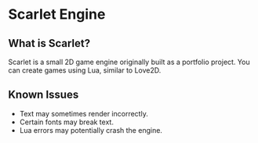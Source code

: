 # Scarlet Engine
## What is Scarlet?
Scarlet is a small 2D game engine originally built as a portfolio project. You can create games using Lua, similar to Love2D.

## Known Issues
- Text may sometimes render incorrectly.
- Certain fonts may break text.
- Lua errors may potentially crash the engine.
